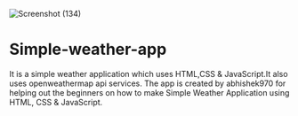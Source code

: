 ![Screenshot (134)](https://user-images.githubusercontent.com/46808666/127117483-cf03a823-fa79-45cc-ae7e-71f90928237a.png)
# Simple-weather-app
It is a simple weather application which uses HTML,CSS & JavaScript.It also uses openweathermap api services.
The app is created by abhishek970 for helping out the beginners on how to make Simple Weather Application using HTML, CSS & JavaScript.
